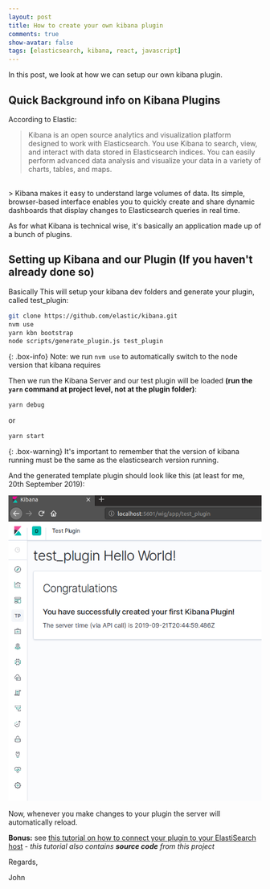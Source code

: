 ```yaml
---
layout: post
title: How to create your own kibana plugin
comments: true
show-avatar: false
tags: [elasticsearch, kibana, react, javascript]
---
```


In this post, we look at how we can setup our own kibana plugin.

## Quick Background info on Kibana Plugins
According to Elastic: 
> Kibana is an open source analytics and visualization platform designed to work with Elasticsearch. You use Kibana to search, view, and interact with data stored in Elasticsearch indices. You can easily perform advanced data analysis and visualize your data in a variety of charts, tables, and maps.
<br>
> Kibana makes it easy to understand large volumes of data. Its simple, browser-based interface enables you to quickly create and share dynamic dashboards that display changes to Elasticsearch queries in real time.

As for what Kibana is technical wise, it's basically an application made up of a bunch of plugins.

## Setting up Kibana and our Plugin (If you haven't already done so)

Basically This will setup your kibana dev folders and generate your plugin, called test_plugin:
```bash
git clone https://github.com/elastic/kibana.git
nvm use
yarn kbn bootstrap
node scripts/generate_plugin.js test_plugin
```

{: .box-info}
Note: we run ```nvm use``` to automatically switch to the node version that kibana requires

Then we run the Kibana Server and our test plugin will be loaded **(run the ```yarn``` command at project level, not at the plugin folder)**:

```bash
yarn debug
```

or 

```bash
yarn start
```

{: .box-warning}
It's important to remember that the version of kibana running must be the same as the elasticsearch version running. 

And the generated template plugin should look like this (at least for me, 20th September 2019):

![Plugin](/img/kibana/plugin-home.png)

Now, whenever you make changes to your plugin the server will automatically reload.

**Bonus:** see [this tutorial on how to connect your plugin to your ElastiSearch host](/2019-09-20-how-to-query-elasticsearch-in-kibana-plugin) - *this tutorial also contains **source code** from this project*

Regards,

John